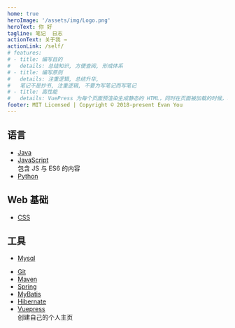 ```yaml
---
home: true
heroImage: '/assets/img/Logo.png'
heroText: 你 好
tagline: 笔记  日志
actionText: 关于我 →
actionLink: /self/
# features:
# - title: 编写目的
#   details: 总结知识, 方便查阅, 形成体系
# - title: 编写原则
#   details: 注重逻辑, 总结升华, 
#   笔记不是抄书, 注重逻辑, 不要为写笔记而写笔记
# - title: 高性能
#   details: VuePress 为每个页面预渲染生成静态的 HTML，同时在页面被加载的时候，将作为 SPA 运行。
footer: MIT Licensed | Copyright © 2018-present Evan You
---
```

<!-- ceshi -->
<!-- # Log -->
<!-- ## 万恶之源
- [高等数学](/basic/math)
- [线性代数](/basic/linearalgebra/)
- [概率论](/basic/probability/)
- [数据结构](/basic/datastructure/)
- [计算机网络](/basic/network/) -->

## 语言
- [Java](./lang/java)
- [JavaScript](./lang/js)   
    包含 JS 与 ES6 的内容
- [Python](./lang/python)

## Web 基础
- [CSS](./web/css)

## 工具
- [Mysql](./tool/mysql)
<!-- - [Webpack](./tool/webpack/文档阅读)  -->
- [Git](./tool/git/Git) 
- [Maven](./tool/maven/Maven)
- [Spring](./tool/spring)
- [MyBatis](./tool/mybatis/MyBatis)
- [Hibernate](./tool/hibernate/Hibernate)
- [Vuepress](./tool/vuepress)  
    创建自己的个人主页

<!-- # Log -->
